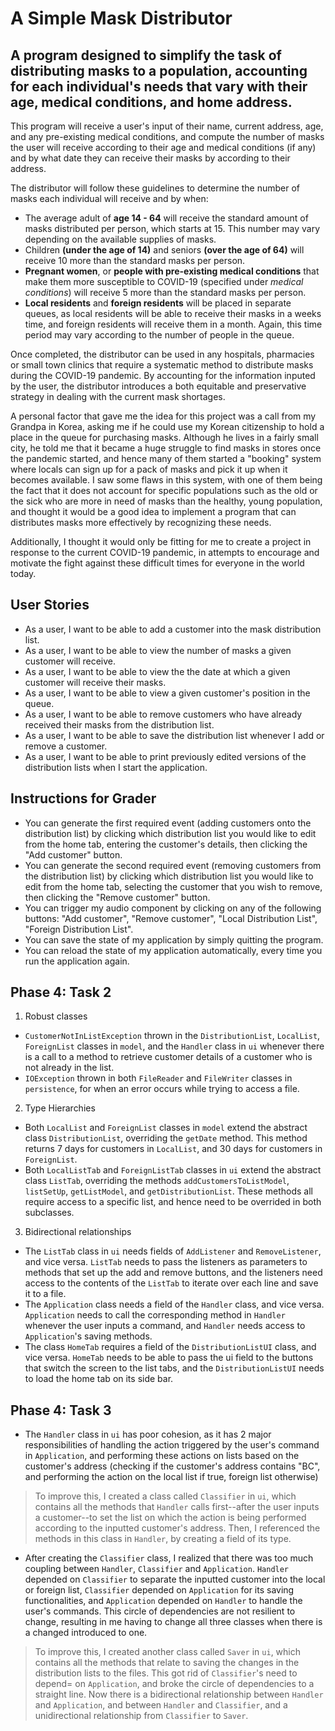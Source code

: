 # A Simple Mask Distributor

## A program designed to simplify the task of distributing masks to a population, accounting for each individual's needs that vary with their age, medical conditions, and home address.

This program will receive a user's input of their name, current address, age, and any pre-existing medical conditions, and compute the number of masks the user will receive according to their age and medical conditions (if any) and by what date they can receive their masks by according to their address.

The distributor will follow these guidelines to determine the number of masks each individual will receive and by when:
- The average adult of **age 14 - 64** will receive the standard amount of masks distributed per person, which starts at 15. This number may vary depending on the available supplies of masks.
- Children **(under the age of 14)** and seniors **(over the age of 64)** will receive 10 more than the standard masks per person.
- **Pregnant women**, or **people with pre-existing medical conditions** that make them more susceptible to COVID-19 (specified under *medical conditions*) will receive 5 more than the standard masks per person.
- **Local residents** and **foreign residents** will be placed in separate queues, as local residents will be able to receive their masks in a weeks time, and foreign residents will receive them in a month. Again, this time period may vary according to the number of people in the queue.

Once completed, the distributor can be used in any hospitals, pharmacies or small town clinics that require a systematic method to distribute masks during the COVID-19 pandemic. By accounting for the information inputed by the user, the distributor introduces a both equitable and preservative strategy in dealing with the current mask shortages.

A personal factor that gave me the idea for this project was a call from my Grandpa in Korea, asking me if he could use my Korean citizenship to hold a place in the queue for purchasing masks. Although he lives in a fairly small city, he told me that it became a huge struggle to find masks in stores once the pandemic started, and hence many of them started a "booking" system where locals can sign up for a pack of masks and pick it up when it becomes available. I saw some flaws in this system, with one of them being the fact that it does not account for specific populations such as the old or the sick who are more in need of masks than the healthy, young population, and thought it would be a good idea to implement a program that can distributes masks more effectively by recognizing these needs.

Additionally, I thought it would only be fitting for me to create a project in response to the current COVID-19 pandemic, in attempts to encourage and motivate the fight against these difficult times for everyone in the world today.

## User Stories
* As a user, I want to be able to add a customer into the mask distribution list.
* As a user, I want to be able to view the number of masks a given customer will receive.
* As a user, I want to be able to view the the date at which a given customer will receive their masks.
* As a user, I want to be able to view a given customer's position in the queue.
* As a user, I want to be able to remove customers who have already received their masks from the distribution list.
* As a user, I want to be able to save the distribution list whenever I add or remove a customer.
* As a user, I want to be able to print previously edited versions of the distribution lists when I start the application.

## Instructions for Grader
* You can generate the first required event (adding customers onto the distribution list) by clicking which distribution list you would like to edit from the home tab, entering the customer's details, then clicking the "Add customer" button.
* You can generate the second required event (removing customers from the distribution list) by clicking which distribution list you would like to edit from the home tab, selecting the customer that you wish to remove, then clicking the "Remove customer" button.
* You can trigger my audio component by clicking on any of the following buttons: "Add customer", "Remove customer", "Local Distribution List", "Foreign Distribution List".
* You can save the state of my application by simply quitting the program.
* You can reload the state of my application automatically, every time you run the application again.

## Phase 4: Task 2
1) Robust classes
* <code>CustomerNotInListException</code> thrown in the <code>DistributionList</code>, <code>LocalList</code>, <code>ForeignList</code> classes in <code>model</code>, and the <code>Handler</code> class in <code>ui</code> whenever there is a call to a method to retrieve customer details of a customer who is not already in the list.
* <code>IOException</code> thrown in both <code>FileReader</code> and <code>FileWriter</code> classes in <code>persistence</code>, for when an error occurs while trying to access a file.

2) Type Hierarchies
* Both <code>LocalList</code> and <code>ForeignList</code> classes in <code>model</code> extend the abstract class <code>DistributionList</code>, overriding the <code>getDate</code> method. This method returns 7 days for customers in <code>LocalList</code>, and 30 days for customers in <code>ForeignList</code>.
* Both <code>LocalListTab</code> and <code>ForeignListTab</code> classes in <code>ui</code> extend the abstract class <code>ListTab</code>, overriding the methods <code>addCustomersToListModel</code>, <code>listSetUp</code>, <code>getListModel</code>, and <code>getDistributionList</code>. These methods all require access to a specific list, and hence need to be overrided in both subclasses.

3) Bidirectional relationships
* The <code>ListTab</code> class in <code>ui</code> needs fields of <code>AddListener</code> and <code>RemoveListener</code>, and vice versa. <code>ListTab</code> needs to pass the listeners as parameters to methods that set up the add and remove buttons, and the listeners need access to the contents of the <code>ListTab</code> to iterate over each line and save it to a file.
* The <code>Application</code> class needs a field of the <code>Handler</code> class, and vice versa. <code>Application</code> needs to call the corresponding method in <code>Handler</code> whenever the user inputs a command, and <code>Handler</code> needs access to <code>Application</code>'s saving methods.
* The class <code>HomeTab</code> requires a field of the <code>DistributionListUI</code> class, and vice versa. <code>HomeTab</code> needs to be able to pass the ui field to the buttons that switch the screen to the list tabs, and the <code>DistributionListUI</code> needs to load the home tab on its side bar.


## Phase 4: Task 3
* The <code>Handler</code> class in <code>ui</code> has poor cohesion, as it has 2 major responsibilities of handling the action triggered by the user's command in <code>Application</code>, and performing these actions on lists based on the customer's address (checking if the customer's address contains "BC", and performing the action on the local list if true, foreign list otherwise)
> To improve this, I created a class called <code>Classifier</code> in <code>ui</code>, which contains all the methods that <code>Handler</code> calls first--after the user inputs a customer--to set the list on which the action is being performed according to the inputted customer's address. Then, I referenced the methods in this class in <code>Handler</code>, by creating a field of its type.

* After creating the <code>Classifier</code> class, I realized that there was too much coupling between <code>Handler</code>, <code>Classifier</code> and <code>Application</code>. <code>Handler</code> depended on <code>Classifier</code> to separate the inputted customer into the local or foreign list, <code>Classifier</code> depended on <code>Application</code> for its saving functionalities, and <code>Application</code> depended on <code>Handler</code> to handle the user's commands. This circle of dependencies are not resilient to change, resulting in me having to change all three classes when there is a changed introduced to one.
> To improve this, I created another class called <code>Saver</code> in <code>ui</code>, which contains all the methods that relate to saving the changes in the distribution lists to the files. This got rid of <code>Classifier</code>'s need to depend= on <code>Application</code>, and broke the circle of dependencies to a straight line. Now there is a bidirectional relationship between <code>Handler</code> and <code>Application</code>, and between <code>Handler</code> and <code>Classifier</code>, and a unidirectional relationship from <code>Classifier</code> to <code>Saver</code>.
